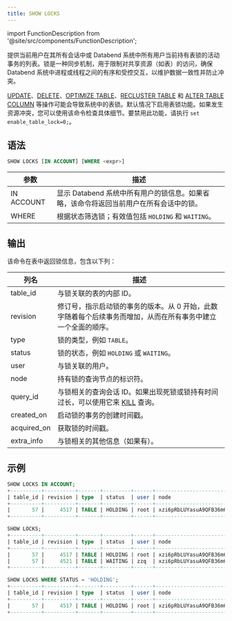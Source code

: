 ```yaml
---
title: SHOW LOCKS
---
```

import FunctionDescription from '@site/src/components/FunctionDescription';

<FunctionDescription description="Introduced or updated: v1.2.262"/>

提供当前用户在其所有会话中或 Databend 系统中所有用户当前持有表锁的活动事务的列表。锁是一种同步机制，用于限制对共享资源（如表）的访问，确保 Databend 系统中进程或线程之间的有序和受控交互，以维护数据一致性并防止冲突。

[UPDATE](../../10-dml/dml-update.md)、[DELETE](../../10-dml/dml-delete-from.md)、[OPTIMIZE TABLE](../01-table/60-optimize-table.md)、[RECLUSTER TABLE](../06-clusterkey/dml-recluster-table.md) 和 [ALTER TABLE COLUMN](../01-table/90-alter-table-column.md) 等操作可能会导致系统中的表锁。默认情况下启用表锁功能。如果发生资源冲突，您可以使用该命令检查具体细节。要禁用此功能，请执行 `set enable_table_lock=0;`。

## 语法

```sql
SHOW LOCKS [IN ACCOUNT] [WHERE <expr>]
```

| 参数       | 描述                                                                                                                                          |
|------------|-----------------------------------------------------------------------------------------------------------------------------------------------------|
| IN ACCOUNT | 显示 Databend 系统中所有用户的锁信息。如果省略，该命令将返回当前用户在所有会话中的锁。                                                                                                |
| WHERE      | 根据状态筛选锁；有效值包括 `HOLDING` 和 `WAITING`。                                                                                                  |

## 输出

该命令在表中返回锁信息，包含以下列：

| 列名          | 描述                                                                                                                                                                                                             |
|-------------|-------------------------------------------------------------------------------------------------------------------------------------------------------------------------------------------------------------------------|
| table_id    | 与锁关联的表的内部 ID。                                                                                                                                                                                                |
| revision    | 修订号，指示启动锁的事务的版本。从 0 开始，此数字随着每个后续事务而增加，从而在所有事务中建立一个全面的顺序。                                                                                                                                                           |
| type        | 锁的类型，例如 `TABLE`。                                                                                                                                                                                            |
| status      | 锁的状态，例如 `HOLDING` 或 `WAITING`。                                                                                                                                                                              |
| user        | 与锁关联的用户。                                                                                                                                                                                                  |
| node        | 持有锁的查询节点的标识符。                                                                                                                                                                                             |
| query_id    | 与锁相关的查询会话 ID。如果出现死锁或锁持有时间过长，可以使用它来 [KILL](/sql/sql-commands/administration-cmds/kill) 查询。                                                                                                                                        |
| created_on  | 启动锁的事务的创建时间戳。                                                                                                                                                                                           |
| acquired_on | 获取锁的时间戳。                                                                                                                                                                                                  |
| extra_info  | 与锁相关的其他信息（如果有）。                                                                                                                                                                                           |

## 示例

```sql
SHOW LOCKS IN ACCOUNT;
+----------+----------+-------+---------+------+------------------------+--------------------------------------+----------------------------+----------------------------+------------+
| table_id | revision | type  | status  | user | node                   | query_id                             | created_on                 | acquired_on                | extra_info |
+----------+----------+-------+---------+------+------------------------+--------------------------------------+----------------------------+----------------------------+------------+
|       57 |     4517 | TABLE | HOLDING | root | xzi6pRbLUYasuA9QFB36m6 | d7989971-d5ec-4764-8e37-afe38ebc13e2 | 2023-12-13 09:56:47.295684 | 2023-12-13 09:56:47.310805 |            |
+----------+----------+-------+---------+------+------------------------+--------------------------------------+----------------------------+----------------------------+------------+

SHOW LOCKS;
+----------+----------+-------+---------+------+------------------------+--------------------------------------+----------------------------+----------------------------+------------+
| table_id | revision | type  | status  | user | node                   | query_id                             | created_on                 | acquired_on                | extra_info |
+----------+----------+-------+---------+------+------------------------+--------------------------------------+----------------------------+----------------------------+------------+
|       57 |     4517 | TABLE | HOLDING | root | xzi6pRbLUYasuA9QFB36m6 | d7989971-d5ec-4764-8e37-afe38ebc13e2 | 2023-12-13 09:56:47.295684 | 2023-12-13 09:56:47.310805 |            |
|       57 |     4521 | TABLE | WAITING | zzq  | xzi6pRbLUYasuA9QFB36m6 | 4bc78044-d4fc-4fe1-a5c5-ff6ab1e3e372 | 2023-12-13 09:56:48.419774 | NULL                       |            |
+----------+----------+-------+---------+------+------------------------+--------------------------------------+----------------------------+----------------------------+------------+

SHOW LOCKS WHERE STATUS = 'HOLDING';
+----------+----------+-------+---------+------+------------------------+--------------------------------------+----------------------------+----------------------------+------------+
| table_id | revision | type  | status  | user | node                   | query_id                             | created_on                 | acquired_on                | extra_info |
+----------+----------+-------+---------+------+------------------------+--------------------------------------+----------------------------+----------------------------+------------+
|       57 |     4517 | TABLE | HOLDING | root | xzi6pRbLUYasuA9QFB36m6 | d7989971-d5ec-4764-8e37-afe38ebc13e2 | 2023-12-13 09:56:47.295684 | 2023-12-13 09:56:47.310805 |            |
+----------+----------+-------+---------+------+------------------------+--------------------------------------+----------------------------+----------------------------+------------+
```